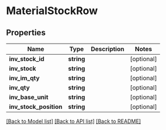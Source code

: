 # MaterialStockRow

## Properties
Name | Type | Description | Notes
------------ | ------------- | ------------- | -------------
**inv_stock_id** | **string** |  | [optional] 
**inv_stock** | **string** |  | [optional] 
**inv_im_qty** | **string** |  | [optional] 
**inv_qty** | **string** |  | [optional] 
**inv_base_unit** | **string** |  | [optional] 
**inv_stock_position** | **string** |  | [optional] 

[[Back to Model list]](../README.md#documentation-for-models) [[Back to API list]](../README.md#documentation-for-api-endpoints) [[Back to README]](../README.md)



